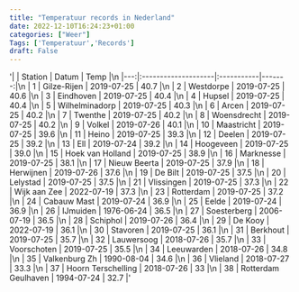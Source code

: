 ```yaml
---
title: "Temperatuur records in Nederland"
date: 2022-12-10T16:24:23+01:00
categories: ["Weer"]
Tags: ['Temperatuur','Records']
draft: False
---
```


'|    | Station             | Datum      |   Temp |\n
|---:|:--------------------|:-----------|-------:|\n
|  1 | Gilze-Rijen         | 2019-07-25 |   40.7 |\n
|  2 | Westdorpe           | 2019-07-25 |   40.6 |\n
|  3 | Eindhoven           | 2019-07-25 |   40.4 |\n
|  4 | Hupsel              | 2019-07-25 |   40.4 |\n
|  5 | Wilhelminadorp      | 2019-07-25 |   40.3 |\n
|  6 | Arcen               | 2019-07-25 |   40.2 |\n
|  7 | Twenthe             | 2019-07-25 |   40.2 |\n
|  8 | Woensdrecht         | 2019-07-25 |   40.2 |\n
|  9 | Volkel              | 2019-07-26 |   40.1 |\n
| 10 | Maastricht          | 2019-07-25 |   39.6 |\n
| 11 | Heino               | 2019-07-25 |   39.3 |\n
| 12 | Deelen              | 2019-07-25 |   39.2 |\n
| 13 | Ell                 | 2019-07-24 |   39.2 |\n
| 14 | Hoogeveen           | 2019-07-25 |   39.0 |\n
| 15 | Hoek van Holland    | 2019-07-25 |   38.9 |\n
| 16 | Marknesse           | 2019-07-25 |   38.1 |\n
| 17 | Nieuw Beerta        | 2019-07-25 |   37.9 |\n
| 18 | Herwijnen           | 2019-07-26 |   37.6 |\n
| 19 | De Bilt             | 2019-07-25 |   37.5 |\n
| 20 | Lelystad            | 2019-07-25 |   37.5 |\n
| 21 | Vlissingen          | 2019-07-25 |   37.3 |\n
| 22 | Wijk aan Zee        | 2022-07-19 |   37.3 |\n
| 23 | Rotterdam           | 2019-07-25 |   37.2 |\n
| 24 | Cabauw Mast         | 2019-07-24 |   36.9 |\n
| 25 | Eelde               | 2019-07-24 |   36.9 |\n
| 26 | IJmuiden            | 1976-06-24 |   36.5 |\n
| 27 | Soesterberg         | 2006-07-19 |   36.5 |\n
| 28 | Schiphol            | 2019-07-26 |   36.4 |\n
| 29 | De Kooy             | 2022-07-19 |   36.1 |\n
| 30 | Stavoren            | 2019-07-25 |   36.1 |\n
| 31 | Berkhout            | 2019-07-25 |   35.7 |\n
| 32 | Lauwersoog          | 2018-07-26 |   35.7 |\n
| 33 | Voorschoten         | 2019-07-25 |   35.5 |\n
| 34 | Leeuwarden          | 2018-07-26 |   34.8 |\n
| 35 | Valkenburg Zh       | 1990-08-04 |   34.6 |\n
| 36 | Vlieland            | 2018-07-27 |   33.3 |\n
| 37 | Hoorn Terschelling  | 2018-07-26 |   33   |\n
| 38 | Rotterdam Geulhaven | 1994-07-24 |   32.7 |'